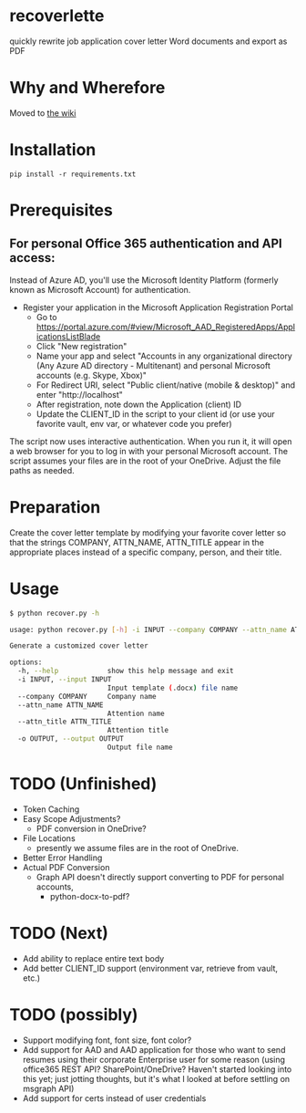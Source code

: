 # recoverlette
quickly rewrite job application cover letter Word documents and export as PDF

# Why and Wherefore
Moved to [the wiki](https://github.com/scottvr/recoverlette/wiki)
# Installation
```
pip install -r requirements.txt
```

# Prerequisites
## For personal Office 365 authentication and API access:

Instead of Azure AD, you'll use the Microsoft Identity Platform (formerly known as Microsoft Account) for authentication.

- Register your application in the Microsoft Application Registration Portal 
    - Go to https://portal.azure.com/#view/Microsoft_AAD_RegisteredApps/ApplicationsListBlade
    - Click "New registration"
    - Name your app and select "Accounts in any organizational directory (Any Azure AD directory - Multitenant) and personal Microsoft accounts (e.g. Skype, Xbox)"
    - For Redirect URI, select "Public client/native (mobile & desktop)" and enter "http://localhost"
    - After registration, note down the Application (client) ID
    - Update the CLIENT_ID in the script to your client id (or use your favorite vault, env var, or whatever code you prefer)

The script now uses interactive authentication. When you run it, it will open a web browser for you to log in with your personal Microsoft account.
The script assumes your files are in the root of your OneDrive. Adjust the file paths as needed.
# Preparation
Create the cover letter template by modifying your favorite cover letter so that the strings COMPANY, ATTN_NAME, ATTN_TITLE appear in the appropriate places instead of a specific company, person, and their title.

# Usage
```bash
$ python recover.py -h

usage: python recover.py [-h] -i INPUT --company COMPANY --attn_name ATTN_NAME --attn_title ATTN_TITLE -o OUTPUT

Generate a customized cover letter

options:
  -h, --help            show this help message and exit
  -i INPUT, --input INPUT
                        Input template (.docx) file name
  --company COMPANY     Company name
  --attn_name ATTN_NAME
                        Attention name
  --attn_title ATTN_TITLE
                        Attention title
  -o OUTPUT, --output OUTPUT
                        Output file name
```
# TODO (Unfinished)
- Token Caching
- Easy Scope Adjustments? 
    - PDF conversion in OneDrive?
- File Locations 
    - presently we assume files are in the root of OneDrive. 
- Better Error Handling 
- Actual PDF Conversion
    - Graph API doesn't directly support converting to PDF for personal accounts,
        - python-docx-to-pdf?

# TODO (Next)
- Add ability to replace entire text body
- Add better CLIENT_ID support (environment var, retrieve from vault, etc.)

# TODO (possibly)
- Support modifying font, font size, font color?
- Add support for AAD and AAD application for those who want to send resumes using their corporate Enterprise user for some reason
    (using office365 REST API? SharePoint/OneDrive? Haven't started looking into this yet; just jotting thoughts, but it's what I looked at before settling  on msgraph API)
- Add support for certs instead of user credentials

